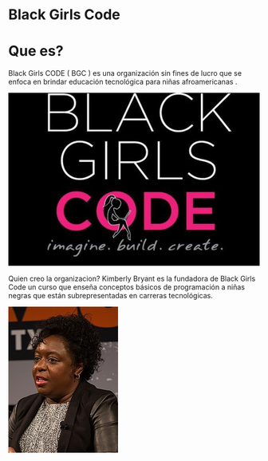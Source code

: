 # Black Girls Code

# Que es?
Black Girls CODE ( BGC ) es una organización sin fines de lucro que se enfoca en brindar educación tecnológica para niñas afroamericanas .

![Blackgirlscode.jpg](https://github.com/CarlosMilanDiaz/SMX2-M8UF1A1-HistoriaWeb-2006-2020-BlackGirlsCode-CarlosMilan-/blob/main/black-girls-code.jpg)

Quien creo la organizacion?
Kimberly Bryant es la fundadora de Black Girls Code un curso que enseña conceptos básicos de programación a niñas negras que están subrepresentadas en carreras tecnológicas.

![KimberlyBriant](https://github.com/CarlosMilanDiaz/SMX2-M8UF1A1-HistoriaWeb-2006-2020-BlackGirlsCode-CarlosMilan-/blob/main/KimberlyBryant.jpg)
